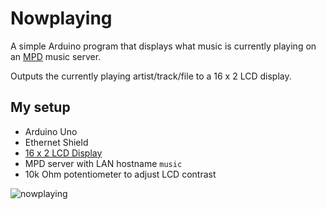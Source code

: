 # Nowplaying

A simple Arduino program that displays what music is currently playing on an
[MPD](http://www.musicpd.org/) music server.

Outputs the currently playing artist/track/file to a 16 x 2 LCD display.

## My setup

* Arduino Uno
* Ethernet Shield
* [16 x 2 LCD Display](http://oomlout.co.uk/products/lcd-display-16x2-charachters)
* MPD server with LAN hostname `music`
* 10k Ohm potentiometer to adjust LCD contrast

![nowplaying](http://photos-c.ak.instagram.com/hphotos-ak-xfa1/10576169_1492677677640506_1760159277_n.jpg)
